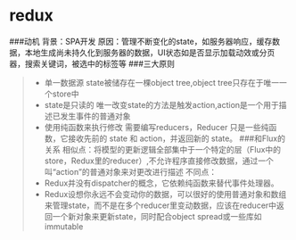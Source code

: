 # redux

###动机
背景：SPA开发
原因：管理不断变化的state，如服务器响应，缓存数据，本地生成尚未持久化到服务器的数据，UI状态如是否显示加载动效或分页器，搜索关键词，被选中的标签等
###三大原则
>* 单一数据源
state被储存在一棵object tree,object tree只存在于唯一一个store中
>* state是只读的
唯一改变state的方法是触发action,action是一个用于描述已发生事件的普通对象
>* 使用纯函数来执行修改
需要编写reducers，Reducer 只是一些纯函数，它接收先前的 state 和 action，并返回新的 state。
###和Flux的关系
相似点：将模型的更新逻辑全部集中于一个特定的层（Flux中的store，Redux里的reducer）,不允许程序直接修改数据，通过一个叫“action”的普通对象来对更改进行描述
不同点：
>* Redux并没有dispatcher的概念，它依赖纯函数来替代事件处理器。
>* Redux设想你永远不会变动你的数据，可以很好的使用普通对象和数组来管理state，而不是在多个reducer里变动数据，应该在reducer中返回一个新对象来更新state，同时配合object spread或一些库如immutable
